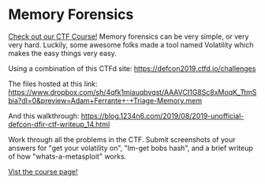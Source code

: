 # Memory Forensics

[Check out our CTF Course!](https://academy.hoppersroppers.org/mod/page/view.php?id=589)
Memory forensics can be very simple, or very very hard. Luckily, some awesome folks made a tool named Volatility which makes the easy things very easy. 

Using a combination of this CTFd site: <https://defcon2019.ctfd.io/challenges>

The files hosted at this link: <https://www.dropbox.com/sh/4qfk1miauqbvqst/AAAVCI1G8Sc8xMoqK_TtmSbia?dl=0&preview=Adam+Ferrante+-+Triage-Memory.mem>

And this walkthrough: <https://blog.1234n6.com/2019/08/2019-unofficial-defcon-dfir-ctf-writeup_14.html>

Work through all the problems in the CTF. Submit screenshots of your answers for "get your volatility on", "lm-get bobs hash", and a brief writeup of how "whats-a-metasploit" works. 

[Vist the course page!](https://academy.hoppersroppers.org/mod/page/view.php?id=589)
